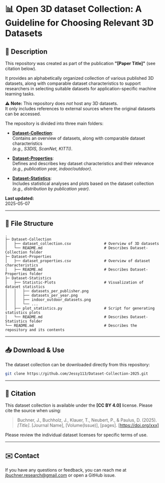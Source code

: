 # 📊 Open 3D dataset Collection: A Guideline for Choosing Relevant 3D Datasets

## 📌 Description

This repository was created as part of the publication **"[Paper Title]"** (see citation below). 

It provides an alphabetically organized collection of various published 3D datasets, along with comparable dataset characteristics 
to support researchers in selecting suitable datasets for application-specific machine learning tasks. 

⚠️ **Note:** This repository does *not* host any 3D datasets.  
It only includes references to external sources where the original datasets can be accessed.

The repository is divided into three main folders: 

- **[Dataset-Collection](./Dataset-Collection)**:  
  Contains an overview of datasets, along with comparable dataset characteristics  
  _(e.g., S3DIS, ScanNet, KITTI)_.

- **[Dataset-Properties](./Dataset-Properties)**:  
  Defines and describes key dataset characteristics and their relevance  
  _(e.g., publication year, indoor/outdoor)_.

- **[Dataset-Statistics](./Dataset-Statistics)**:  
  Includes statistical analyses and plots based on the dataset collection  
  _(e.g., distribution by publication year)_.

**Last updated:** <br>
2025-05-07

---

## 📂 File Structure

```
.
├─ Dataset-Collection                                       
│   ├── dataset_collection.csv               # Overview of 3D datasets
│   └── README.md                            # Describes Dataset-Collection folder
├─ Dataset-Properties
│   ├── dataset_properties.csv               # Overview of dataset characteristics
│   ├── README.md                            # Describes Dataset-Properties folder
├─ Dataset-Statistics
│   ├── Statistic-Plots                      # Visualization of dataset statistics
│   │   ├── datasets_per_publisher.png
│   │   ├── datasets_per_year.png
│   │   ├── indoor_outdoor_datasets.png
│   │   └── ...
│   ├── plot_statistics.py                   # Script for generating statistics plots
│   └── README.md                            # Describes Dataset-Statistics folder  
└── README.md                                # Describes the repository and its contents
```

---

## 📥 Download & Use

The dataset collection can be downloaded directly from this repository:

```bash
git clone https://github.com/Jessy113/Dataset-Collection-2025.git

```

---

## 🔗 Citation

This dataset collection is available under the **[CC BY 4.0]** license. Please cite the source when using:

> Buchner, J., Buchholz, J., Klauer, T., Neubert, P., & Paulus, D. (2025). *[Title]*. [Journal Name], [Volume(Issue)], [pages]. [https://doi.org/xxx]

Please review the individual dataset licenses for specific terms of use.

---

## ✉️ Contact

If you have any questions or feedback, you can reach me at jbuchner.research@gmail.com or open a GitHub issue.

